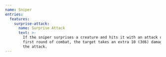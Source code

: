 ```yaml
---
name: Sniper
entries:
  features:
    surprise-attack:
      name: Surprise Attack
      text: >-
        If the sniper surprises a creature and hits it with an attack during the
        first round of combat, the target takes an extra 10 (3d6) damage from
        the attack.
---
```


